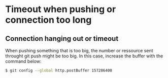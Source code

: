 # Timeout when pushing or connection too long

## Connection hanging out or timeout

When pushing something that is too big, the number or ressource sent throught git push might be too big.
In this case, increase the buffer with the command below:

```bash
$ git config --global http.postBuffer 157286400
```
